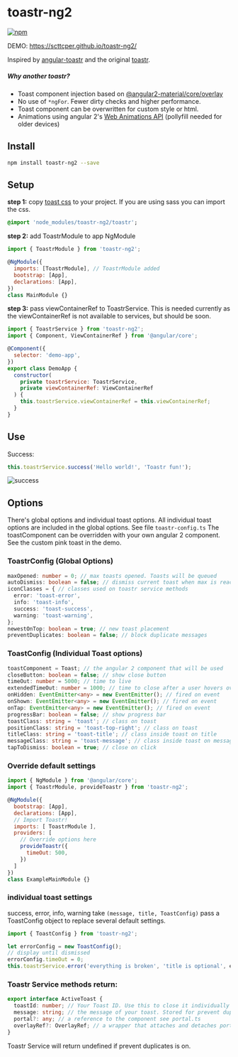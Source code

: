 # toastr-ng2
[![npm](https://img.shields.io/npm/v/toastr-ng2.svg?maxAge=3600)](https://www.npmjs.com/package/toastr-ng2)

DEMO: https://scttcper.github.io/toastr-ng2/

Inspired by [angular-toastr](https://github.com/Foxandxss/angular-toastr) and the original [toastr](https://github.com/CodeSeven/toastr).

##### Why another toastr?
- Toast component injection based on [@angular2-material/core/overlay](https://github.com/angular/material2)
- No use of `*ngFor`. Fewer dirty checks and higher performance.
- Toast component can be overwritten for custom style or html.
- Animations using angular 2's [Web Animations API](https://angular.io/docs/ts/latest/guide/animations.html) (pollyfill needed for older devices)

## Install  
```bash
npm install toastr-ng2 --save
```  
## Setup  
__step 1:__ copy [toast css](https://github.com/scttcper/toastr-ng2/blob/master/src/app/app.component.css) to your project.
If you are using sass you can import the css.
```sass
@import 'node_modules/toastr-ng2/toastr';
```

__step 2:__ add ToastrModule to app NgModule
```javascript
import { ToastrModule } from 'toastr-ng2';

@NgModule({
  imports: [ToastrModule], // ToastrModule added
  bootstrap: [App],
  declarations: [App],
})
class MainModule {}
```  
__step 3:__ pass viewContainerRef to ToastrService. This is needed currently as the viewContainerRef is not available to services, but should be soon.  
```javascript
import { ToastrService } from 'toastr-ng2';
import { Component, ViewContainerRef } from '@angular/core';

@Component({
  selector: 'demo-app',
})
export class DemoApp {
  constructor(
    private toastrService: ToastrService,
    private viewContainerRef: ViewContainerRef
  ) {
    this.toastrService.viewContainerRef = this.viewContainerRef;
  }
}
```
## Use
Success:
```javascript
this.toastrService.success('Hello world!', 'Toastr fun!');
```
![success](http://i.imgur.com/ZTVc9vg.png)  


## Options
There's global options and individual toast options. All individual toast options are included in the global options. See file `toastr-config.ts` The toastComponent can be overridden with your own angular 2 component. See the custom pink toast in the demo.

### ToastrConfig (Global Options)
```typescript
maxOpened: number = 0; // max toasts opened. Toasts will be queued
autoDismiss: boolean = false; // dismiss current toast when max is reached
iconClasses = { // classes used on toastr service methods
  error: 'toast-error',
  info: 'toast-info',
  success: 'toast-success',
  warning: 'toast-warning',
};
newestOnTop: boolean = true; // new toast placement
preventDuplicates: boolean = false; // block duplicate messages
```

### ToastConfig (Individual Toast options)
```typescript
toastComponent = Toast; // the angular 2 component that will be used
closeButton: boolean = false; // show close button
timeOut: number = 5000; // time to live
extendedTimeOut: number = 1000; // time to close after a user hovers over toast
onHidden: EventEmitter<any> = new EventEmitter(); // fired on event
onShown: EventEmitter<any> = new EventEmitter(); // fired on event
onTap: EventEmitter<any> = new EventEmitter(); // fired on event
progressBar: boolean = false; // show progress bar
toastClass: string = 'toast'; // class on toast
positionClass: string = 'toast-top-right'; // class on toast
titleClass: string = 'toast-title'; // class inside toast on title
messageClass: string = 'toast-message'; // class inside toast on message
tapToDismiss: boolean = true; // close on click
```

### Override default settings
```javascript
import { NgModule } from '@angular/core';
import { ToastrModule, provideToastr } from 'toastr-ng2';

@NgModule({
  bootstrap: [App],
  declarations: [App],
  // Import Toastr!
  imports: [ ToastrModule ],
  providers: [
    // Override options here
    provideToastr({
      timeOut: 500,
    })
  ]
})
class ExampleMainModule {}
```

### individual toast settings
success, error, info, warning take ```(message, title, ToastConfig)``` pass a ToastConfig object to replace several default settings.
```javascript
import { ToastConfig } from 'toastr-ng2';

let errorConfig = new ToastConfig();
// display until dismissed
errorConfig.timeOut = 0;
this.toastrService.error('everything is broken', 'title is optional', errorConfig);
```

### Toastr Service methods return:
```typescript
export interface ActiveToast {
  toastId: number; // Your Toast ID. Use this to close it individually
  message: string; // the message of your toast. Stored for prevent duplicate reasons
  portal?: any; // a reference to the component see portal.ts
  overlayRef?: OverlayRef; // a wrapper that attaches and detaches portals see overlay-ref.ts
}
```
Toastr Service will return undefined if prevent duplicates is on.

